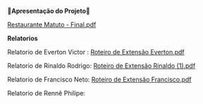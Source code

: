 **📁Apresentação do Projeto📁**

[Restaurante Matuto - Final.pdf](https://github.com/user-attachments/files/17835798/Restaurante.Matuto.-.Final.pdf)

**Relatorios**

Relatorio de Everton Victor :
[Roteiro de Extensão Everton.pdf](https://github.com/user-attachments/files/17836794/Roteiro.de.Extensao.Everton.pdf)


Relatorio de Rinaldo Rodrigo:
[Roteiro de Extensão Rinaldo (1).pdf](https://github.com/user-attachments/files/17836850/Roteiro.de.Extensao.Rinaldo.1.pdf)

Relatorio de Francisco Neto:
[Roteiro de Extensão Francisco.pdf](https://github.com/user-attachments/files/17836854/Roteiro.de.Extensao.Francisco.pdf)

Relatorio de Rennê Philipe:

